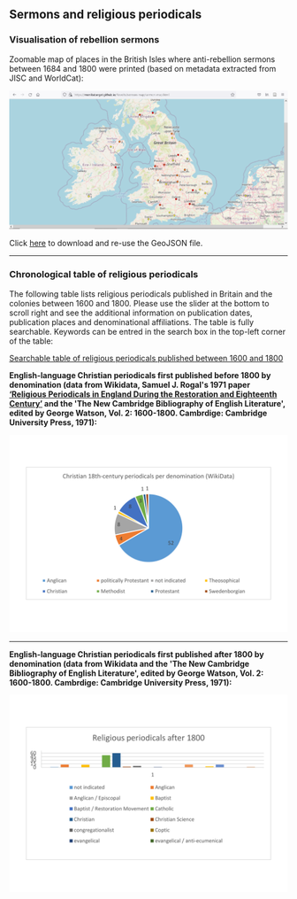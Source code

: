 ## Sermons and religious periodicals

### Visualisation of rebellion sermons

Zoomable map of places in the British Isles where anti-rebellion sermons between 1684 and 1800 were printed (based on metadata extracted from JISC and WorldCat):

[<img src="./assets/MAP_screenshot-sermons.png"/>](https://monikabarget.github.io/Revolts/sermon-map/sermon-map.html)
  
Click [here](https://github.com/MonikaBarget/Revolts/blob/master/MAP_sermons-per-place.geojson) to download and re-use the GeoJSON file.

<hr>

### Chronological table of religious periodicals

The following table lists religious periodicals published in Britain and the colonies between 1600 and 1800. Please use the slider at the bottom to scroll right and see the additional information on publication dates, publication places and denominational affiliations. The table is fully searchable. Keywords can be entred in the search box in the top-left corner of the table:

[Searchable table of religious periodicals published between 1600 and 1800](https://github.com/MonikaBarget/Revolts/blob/master/TABLE_religious-periodicals.csv)

**English-language Christian periodicals first published before 1800 by denomination (data from Wikidata, Samuel J. Rogal's 1971 paper [‘Religious Periodicals in England During the Restoration and Eighteenth Century’](https://doi.org/10.14713/jrul.v35i1.1522) and the 'The New Cambridge Bibliography of English Literature', edited by George Watson, Vol. 2: 1600-1800. Cambrdige: Cambridge University Press, 1971):**

<img src="./charts/ChristianPeriodicals_before1800.png" width="750"/>

<hr>

**English-language Christian periodicals first published after 1800 by denomination (data from Wikidata and the 'The New Cambridge Bibliography of English Literature', edited by George Watson, Vol. 2: 1600-1800. Cambrdige: Cambridge University Press, 1971):**

<img src="./charts/ChristianPeriodicals_after1800.png" width="750"/>


